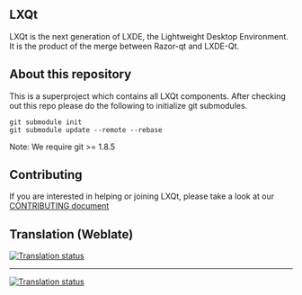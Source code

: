 ## LXQt

LXQt is the next generation of LXDE, the Lightweight Desktop Environment. It is the product of the
merge between Razor-qt and LXDE-Qt.


## About this repository
This is a superproject which contains all LXQt components.
After checking out this repo please do the following to initialize git submodules.

    git submodule init
    git submodule update --remote --rebase

Note: We require git >= 1.8.5

## Contributing

If you are interested in helping or joining LXQt, please take a look at our
[CONTRIBUTING document](https://github.com/lxqt/lxqt/blob/master/CONTRIBUTING.md)


## Translation (Weblate)

<a href="https://weblate.lxqt.org/projects/lxqt/">
<img src="https://weblate.lxqt.org/widgets/lxqt/-/287x66-grey.png" alt="Translation status" />
</a>  

--- 

<a href="https://weblate.lxqt.org/projects/lxqt/">
<img src="https://weblate.lxqt.org/widgets/lxqt/-/multi-auto.svg" alt="Translation status" />
</a>
